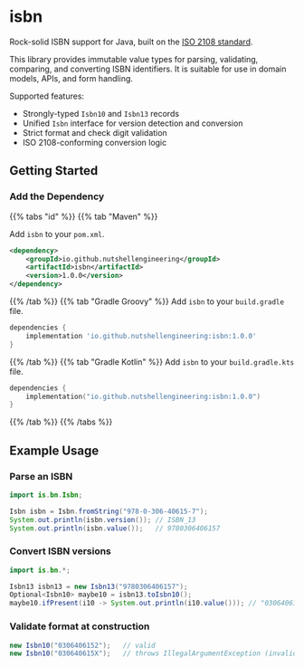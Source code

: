 # isbn

Rock-solid ISBN support for Java, built on the [ISO 2108 standard](https://www.iso.org/obp/ui/en/#iso:std:iso:2108:ed-4:v1:en).

This library provides immutable value types for parsing, validating,
comparing, and converting ISBN identifiers. It is suitable for use in
domain models, APIs, and form handling.

Supported features:

- Strongly-typed `Isbn10` and `Isbn13` records
- Unified `Isbn` interface for version detection and conversion
- Strict format and check digit validation
- ISO 2108-conforming conversion logic

## Getting Started

### Add the Dependency

{{% tabs "id" %}}
{{% tab "Maven" %}} 

Add `isbn` to your `pom.xml`.

``` xml
<dependency>
    <groupId>io.github.nutshellengineering</groupId>
    <artifactId>isbn</artifactId>
    <version>1.0.0</version>
</dependency>
```

{{% /tab %}}
{{% tab "Gradle Groovy" %}} 
Add `isbn` to your `build.gradle` file.

``` groovy
dependencies {
    implementation 'io.github.nutshellengineering:isbn:1.0.0'
}
```

{{% /tab %}} 
{{% tab "Gradle Kotlin" %}} 
Add `isbn` to your `build.gradle.kts` file.

``` kotlin
dependencies {
    implementation("io.github.nutshellengineering:isbn:1.0.0")
}
```

{{% /tab %}} 
{{% /tabs %}}

## Example Usage

### Parse an ISBN

``` java
import is.bn.Isbn;

Isbn isbn = Isbn.fromString("978-0-306-40615-7");
System.out.println(isbn.version()); // ISBN_13
System.out.println(isbn.value());   // 9780306406157
```

### Convert ISBN versions

``` java
import is.bn.*;

Isbn13 isbn13 = new Isbn13("9780306406157");
Optional<Isbn10> maybe10 = isbn13.toIsbn10();
maybe10.ifPresent(i10 -> System.out.println(i10.value())); // "0306406152"
```

### Validate format at construction

``` java
new Isbn10("0306406152");   // valid
new Isbn10("030640615X");   // throws IllegalArgumentException (invalid check digit)
```
